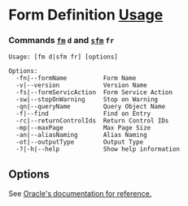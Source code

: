 # Form Definition [Usage](../README.md)
### Commands [`fm`](./cmd-fm.md) `d` and [`sfm`](./cmd-sfm.md) `fr`
```
Usage: [fm d|sfm fr] [options]

Options:
  -fn|--formName          Form Name
  -v|--version            Version Name
  -fs|--formServicAction  Form Service Action
  -sw|--stopOnWarning     Stop on Warning
  -qn|--queryName         Query Object Name
  -f|--find               Find on Entry
  -rc|--returnControlIds  Return Control IDs
  -mp|--maxPage           Max Page Size
  -an|--aliasNaming       Alias Naming
  -ot|--outputType        Output Type
  -?|-h|--help            Show help information
```
## Options
See [Oracle's documentation for reference.](https://docs.oracle.com/cd/E53430_01/EOTRS/op-formservice-post.html)
